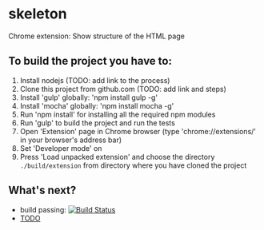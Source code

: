 # skeleton
Chrome extension: Show structure of the HTML page

## To build the project you have to:

1.  Install nodejs (TODO: add link to the process)
2.  Clone this project from github.com (TODO: add link and steps)
4.  Install 'gulp' globally: 'npm install gulp -g'
5.  Install 'mocha' globally: 'npm install mocha -g'
6.  Run 'npm install' for installing all the required npm modules
7.  Run 'gulp' to build the project and run the tests
8.  Open 'Extension' page in Chrome browser (type 'chrome://extensions/' in your browser's address bar)
9.  Set 'Developer mode' on
10. Press 'Load unpacked extension' and choose the directory `./build/extension` from directory where you have cloned the project

## What's next?


- build passing: [![Build Status](https://travis-ci.org/Auxoft/skeleton.svg?branch=master)](https://travis-ci.org/Auxoft/skeleton) 
- [TODO](https://github.com/Auxoft/skeleton/blob/master/docs/tasks.md)

